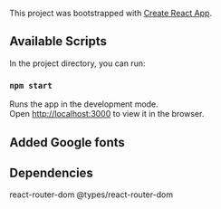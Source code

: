 This project was bootstrapped with [Create React App](https://github.com/facebook/create-react-app).

## Available Scripts

In the project directory, you can run:

### `npm start`

Runs the app in the development mode.<br />
Open [http://localhost:3000](http://localhost:3000) to view it in the browser.

## Added Google fonts

<link href="https://fonts.googleapis.com/css2?family=Archivo:wght@400;700&family=Poppins&display=swap" rel="stylesheet">

## Dependencies
react-router-dom 
@types/react-router-dom